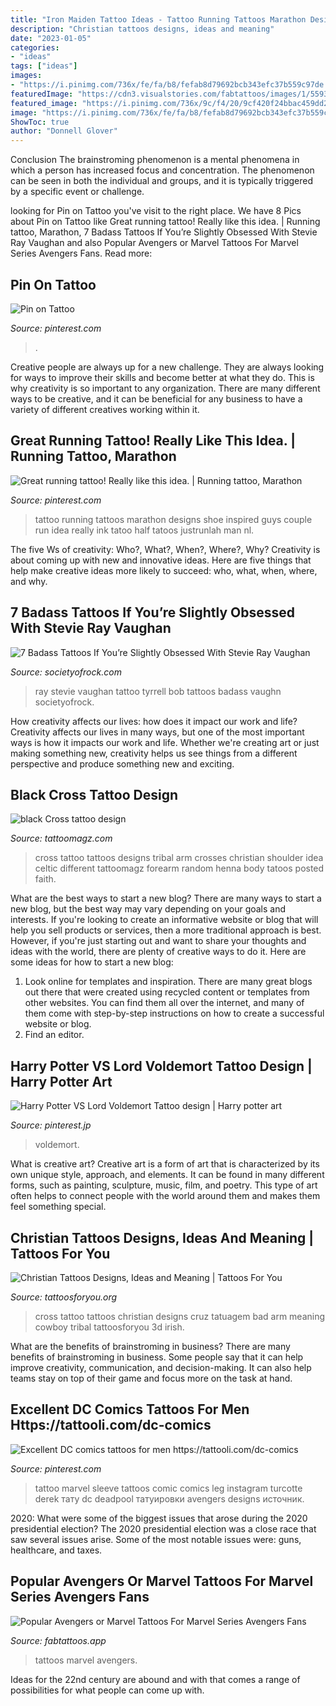 ```yaml
---
title: "Iron Maiden Tattoo Ideas - Tattoo Running Tattoos Marathon Designs Shoe Inspired Guys Couple Run Idea Really Ink Tatoo Half Tatoos Justrunlah Man Nl"
description: "Christian tattoos designs, ideas and meaning"
date: "2023-01-05"
categories:
- "ideas"
tags: ["ideas"]
images:
- "https://i.pinimg.com/736x/fe/fa/b8/fefab8d79692bcb343efc37b559c97de.jpg"
featuredImage: "https://cdn3.visualstories.com/fabtattoos/images/1/5593512/5593512-1080_58423809_2270406813224640_7890246599575933858_n_l.jpg"
featured_image: "https://i.pinimg.com/736x/9c/f4/20/9cf420f24bbac459dd274cd42df7fcbb--running-tattoos-third.jpg"
image: "https://i.pinimg.com/736x/fe/fa/b8/fefab8d79692bcb343efc37b559c97de.jpg"
ShowToc: true
author: "Donnell Glover"
---
```



Conclusion
The brainstroming phenomenon is a mental phenomena in which a person has increased focus and concentration. The phenomenon can be seen in both the individual and groups, and it is typically triggered by a specific event or challenge.

	

		
looking for Pin on Tattoo you've visit to the right place. We have 8 Pics about Pin on Tattoo like Great running tattoo! Really like this idea. | Running tattoo, Marathon, 7 Badass Tattoos If You’re Slightly Obsessed With Stevie Ray Vaughan and also Popular Avengers or Marvel Tattoos For Marvel Series Avengers Fans. Read more:
		
    
## Pin On Tattoo

<img loading=lazy src="https://i.pinimg.com/736x/18/94/a7/1894a72f0ea99856224978ff5bf0b100.jpg" onerror="this.onerror=null;this.src='https://tse2.mm.bing.net/th?id=OIP.5nkbBzoJu8HkuM_q-LpKOAHaJ3&amp;pid=15.1';" alt="Pin on Tattoo">

_Source: pinterest.com_

>. 

	

Creative people are always up for a new challenge. They are always looking for ways to improve their skills and become better at what they do. This is why creativity is so important to any organization. There are many different ways to be creative, and it can be beneficial for any business to have a variety of different creatives working within it.

    
## Great Running Tattoo! Really Like This Idea. | Running Tattoo, Marathon

<img loading=lazy src="https://i.pinimg.com/736x/9c/f4/20/9cf420f24bbac459dd274cd42df7fcbb--running-tattoos-third.jpg" onerror="this.onerror=null;this.src='https://tse3.mm.bing.net/th?id=OIP.gi4MLdkGaVI-6bdjKipXXQHaJ4&amp;pid=15.1';" alt="Great running tattoo! Really like this idea. | Running tattoo, Marathon">

_Source: pinterest.com_

>tattoo running tattoos marathon designs shoe inspired guys couple run idea really ink tatoo half tatoos justrunlah man nl. 

	

The five Ws of creativity: Who?, What?, When?, Where?, Why?
Creativity is about coming up with new and innovative ideas. Here are five things that help make creative ideas more likely to succeed: who, what, when, where, and why.

    
## 7 Badass Tattoos If You’re Slightly Obsessed With Stevie Ray Vaughan

<img loading=lazy src="https://societyofrock.com/wp-content/uploads/2016/10/1.jpg" onerror="this.onerror=null;this.src='https://tse4.mm.bing.net/th?id=OIP.bLornSZ-SldoKu6h2TchvwHaJ4&amp;pid=15.1';" alt="7 Badass Tattoos If You’re Slightly Obsessed With Stevie Ray Vaughan">

_Source: societyofrock.com_

>ray stevie vaughan tattoo tyrrell bob tattoos badass vaughn societyofrock. 

	

How creativity affects our lives: how does it impact our work and life?
Creativity affects our lives in many ways, but one of the most important ways is how it impacts our work and life. Whether we're creating art or just making something new, creativity helps us see things from a different perspective and produce something new and exciting.

    
## Black Cross Tattoo Design

<img loading=lazy src="http://tattoomagz.com/wp-content/uploads/2014/05/black-Cross-tattoo-design.jpg" onerror="this.onerror=null;this.src='https://tse2.mm.bing.net/th?id=OIP.rOfgns9496me2JD6RInIrwAAAA&amp;pid=15.1';" alt="black Cross tattoo design">

_Source: tattoomagz.com_

>cross tattoo tattoos designs tribal arm crosses christian shoulder idea celtic different tattoomagz forearm random henna body tatoos posted faith. 

	

What are the best ways to start a new blog?
There are many ways to start a new blog, but the best way may vary depending on your goals and interests. If you're looking to create an informative website or blog that will help you sell products or services, then a more traditional approach is best. However, if you're just starting out and want to share your thoughts and ideas with the world, there are plenty of creative ways to do it. Here are some ideas for how to start a new blog: 
1. Look online for templates and inspiration. There are many great blogs out there that were created using recycled content or templates from other websites. You can find them all over the internet, and many of them come with step-by-step instructions on how to create a successful website or blog. 
2. Find an editor.

    
## Harry Potter VS Lord Voldemort Tattoo Design | Harry Potter Art

<img loading=lazy src="https://i.pinimg.com/736x/fe/fa/b8/fefab8d79692bcb343efc37b559c97de.jpg" onerror="this.onerror=null;this.src='https://tse4.mm.bing.net/th?id=OIP.QHeWzIWhdD34pt5t8_qsZgHaJQ&amp;pid=15.1';" alt="Harry Potter VS Lord Voldemort Tattoo design | Harry potter art">

_Source: pinterest.jp_

>voldemort. 

	

What is creative art?
Creative art is a form of art that is characterized by its own unique style, approach, and elements. It can be found in many different forms, such as painting, sculpture, music, film, and poetry. This type of art often helps to connect people with the world around them and makes them feel something special.

    
## Christian Tattoos Designs, Ideas And Meaning | Tattoos For You

<img loading=lazy src="https://www.tattoosforyou.org/wp-content/uploads/2013/09/Christian-Cross-Tattoo.jpg" onerror="this.onerror=null;this.src='https://tse1.mm.bing.net/th?id=OIP.KawANLoLNCOSYmBr37IRcAHaJ4&amp;pid=15.1';" alt="Christian Tattoos Designs, Ideas and Meaning | Tattoos For You">

_Source: tattoosforyou.org_

>cross tattoo tattoos christian designs cruz tatuagem bad arm meaning cowboy tribal tattoosforyou 3d irish. 

	

What are the benefits of brainstroming in business?
There are many benefits of brainstroming in business. Some people say that it can help improve creativity, communication, and decision-making. It can also help teams stay on top of their game and focus more on the task at hand.

    
## Excellent DC Comics Tattoos For Men Https://tattooli.com/dc-comics

<img loading=lazy src="https://i.pinimg.com/736x/08/0a/b6/080ab69f0fc9a83baab4f7802c8450c5.jpg" onerror="this.onerror=null;this.src='https://tse3.mm.bing.net/th?id=OIP.65qj_HTjcdzn3Q78xGwFfQHaHa&amp;pid=15.1';" alt="Excellent DC comics tattoos for men https://tattooli.com/dc-comics">

_Source: pinterest.com_

>tattoo marvel sleeve tattoos comic comics leg instagram turcotte derek тату dc deadpool татуировки avengers designs источник. 

	

2020: What were some of the biggest issues that arose during the 2020 presidential election?
The 2020 presidential election was a close race that saw several issues arise. Some of the most notable issues were: guns, healthcare, and taxes.

    
## Popular Avengers Or Marvel Tattoos For Marvel Series Avengers Fans

<img loading=lazy src="https://cdn3.visualstories.com/fabtattoos/images/1/5593512/5593512-1080_58423809_2270406813224640_7890246599575933858_n_l.jpg" onerror="this.onerror=null;this.src='https://tse3.mm.bing.net/th?id=OIP.63bfuuk_aJ9JeMWL5PuhDwHaFj&amp;pid=15.1';" alt="Popular Avengers or Marvel Tattoos For Marvel Series Avengers Fans">

_Source: fabtattoos.app_

>tattoos marvel avengers. 

	

Ideas for the 22nd century are abound and with that comes a range of possibilities for what people can come up with.

